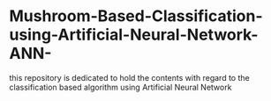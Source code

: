 # Mushroom-Based-Classification-using-Artificial-Neural-Network-ANN-
this repository is dedicated to hold the contents with regard to the classification based algorithm using Artificial Neural Network
